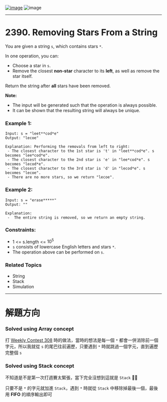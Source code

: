 [![image](https://img.shields.io/badge/Leetcode-Link-blue?logo=leetcode)](https://leetcode.com/problems/removing-stars-from-a-string/)
![image](https://img.shields.io/badge/Difficulty-Medium-yellow)

---

# 2390. Removing Stars From a String

You are given a string `s`, which contains stars `*`.

In one operation, you can:

- Choose a star in `s`.
- Remove the closest **non-star** character to its **left**, as well as remove the star itself.

Return the string after **all** stars have been removed.

**Note:**

- The input will be generated such that the operation is always possible.
- It can be shown that the resulting string will always be unique.

### Example 1:

```
Input: s = "leet**cod*e"
Output: "lecoe"

Explanation: Performing the removals from left to right:
 - The closest character to the 1st star is 't' in "leet**cod*e". s becomes "lee*cod*e".
 - The closest character to the 2nd star is 'e' in "lee*cod*e". s becomes "lecod*e".
 - The closest character to the 3rd star is 'd' in "lecod*e". s becomes "lecoe".
 - There are no more stars, so we return "lecoe".
```

### Example 2:

```
Input: s = "erase*****"
Output: ""

Explanation:
 -  The entire string is removed, so we return an empty string.
```

### Constraints:

- 1 <= s.length <= $10^5$
- `s` consists of lowercase English letters and stars `*`.
- The operation above can be performed on `s`.

### Related Topics

- String
- Stack
- Simulation
  
---

# 解題方向

### Solved using Array concept

打 [Weekly Contest 308](https://leetcode.com/contest/weekly-contest-308/) 時的做法，當時的想法是每一個 `*` 都會一併消除前一個字元，所以我就從 `s` 的尾巴往前遍歷，只要遇到 `*` 時就跳過一個字元，直到遍歷完整個 `s`

### Solved using Stack concept

不知道是不是第一次打週賽太緊張，當下完全沒想到這就是 `Stack` 🤦‍♂️

只要不是 `*` 的字元就加進 `Stack`，遇到 `*` 時就從 `Stack` 中移除掉最後一個，最後用 **FIFO** 的順序輸出即可